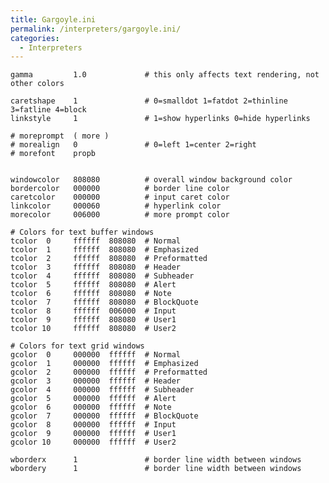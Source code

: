 ```yaml
---
title: Gargoyle.ini
permalink: /interpreters/gargoyle.ini/
categories: 
  - Interpreters
---
```


    gamma         1.0             # this only affects text rendering, not other colors

    caretshape    1               # 0=smalldot 1=fatdot 2=thinline 3=fatline 4=block
    linkstyle     1               # 1=show hyperlinks 0=hide hyperlinks

    # moreprompt  ( more )
    # morealign   0               # 0=left 1=center 2=right
    # morefont    propb


    windowcolor   808080          # overall window background color
    bordercolor   000000          # border line color
    caretcolor    000000          # input caret color
    linkcolor     000060          # hyperlink color
    morecolor     006000          # more prompt color

    # Colors for text buffer windows
    tcolor  0     ffffff  808080  # Normal
    tcolor  1     ffffff  808080  # Emphasized
    tcolor  2     ffffff  808080  # Preformatted
    tcolor  3     ffffff  808080  # Header
    tcolor  4     ffffff  808080  # Subheader
    tcolor  5     ffffff  808080  # Alert
    tcolor  6     ffffff  808080  # Note
    tcolor  7     ffffff  808080  # BlockQuote
    tcolor  8     ffffff  006000  # Input
    tcolor  9     ffffff  808080  # User1
    tcolor 10     ffffff  808080  # User2

    # Colors for text grid windows
    gcolor  0     000000  ffffff  # Normal
    gcolor  1     000000  ffffff  # Emphasized
    gcolor  2     000000  ffffff  # Preformatted
    gcolor  3     000000  ffffff  # Header
    gcolor  4     000000  ffffff  # Subheader
    gcolor  5     000000  ffffff  # Alert
    gcolor  6     000000  ffffff  # Note
    gcolor  7     000000  ffffff  # BlockQuote
    gcolor  8     000000  ffffff  # Input
    gcolor  9     000000  ffffff  # User1
    gcolor 10     000000  ffffff  # User2

    wborderx      1               # border line width between windows
    wbordery      1               # border line width between windows